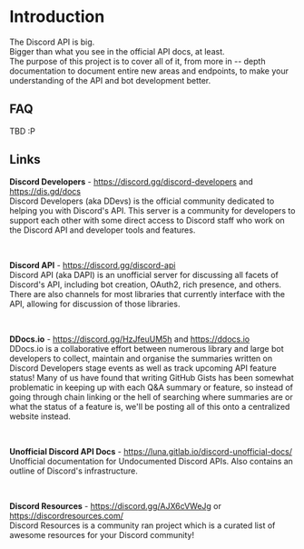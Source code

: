 # Introduction

The Discord API is big.\
Bigger than what you see in the official API docs, at least.\
The purpose of this project is to cover all of it, from more in -- depth 
documentation to document entire new areas and endpoints, to make your 
understanding of the API and bot development better.

## FAQ

TBD :P

## Links

**Discord Developers** - <https://discord.gg/discord-developers> and <https://dis.gd/docs>\
Discord Developers (aka DDevs) is the official community dedicated to helping 
you with Discord's API. This server is a community for developers to support 
each other with some direct access to Discord staff who work on the Discord 
API and developer tools and features.

<br>

**Discord API** - <https://discord.gg/discord-api>\
Discord API (aka DAPI) is an unofficial server for discussing all facets of Discord's API, 
including bot creation, OAuth2, rich presence, and others.\
There are also channels for most libraries that currently interface with 
the API, allowing for discussion of those libraries.

<br>

**DDocs.io** - <https://discord.gg/HzJfeuUM5h> and <https://ddocs.io>\
DDocs.io is a collaborative effort between numerous library and large bot 
developers to collect, maintain and organise the summaries written on Discord 
Developers stage events as well as track upcoming API feature status! Many of 
us have found that writing GitHub Gists has been somewhat problematic in keeping 
up with each Q&A summary or feature, so instead of going through chain linking 
or the hell of searching where summaries are or what the status of a feature is, 
we'll be posting all of this onto a centralized website instead.

<br>

**Unofficial Discord API Docs** - <https://luna.gitlab.io/discord-unofficial-docs/>\
Unofficial documentation for Undocumented Discord APIs. Also contains an outline 
of Discord's infrastructure.

<br>

**Discord Resources** - <https://discord.gg/AJX6cVWeJg> or <https://discordresources.com/>\
Discord Resources is a community ran project which is a curated list of awesome 
resources for your Discord community!
